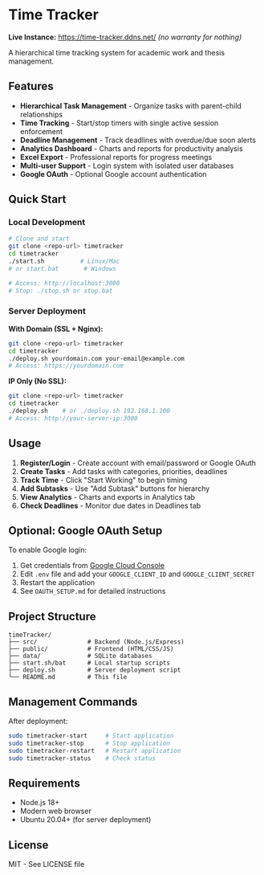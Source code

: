# Time Tracker

**Live Instance:** https://time-tracker.ddns.net/ *(no warranty for nothing)*

A hierarchical time tracking system for academic work and thesis management.

## Features

- **Hierarchical Task Management** - Organize tasks with parent-child relationships
- **Time Tracking** - Start/stop timers with single active session enforcement
- **Deadline Management** - Track deadlines with overdue/due soon alerts
- **Analytics Dashboard** - Charts and reports for productivity analysis
- **Excel Export** - Professional reports for progress meetings
- **Multi-user Support** - Login system with isolated user databases
- **Google OAuth** - Optional Google account authentication

## Quick Start

### Local Development
```bash
# Clone and start
git clone <repo-url> timetracker
cd timetracker
./start.sh          # Linux/Mac
# or start.bat       # Windows

# Access: http://localhost:3000
# Stop: ./stop.sh or stop.bat
```

### Server Deployment

**With Domain (SSL + Nginx):**
```bash
git clone <repo-url> timetracker
cd timetracker
./deploy.sh yourdomain.com your-email@example.com
# Access: https://yourdomain.com
```

**IP Only (No SSL):**
```bash
git clone <repo-url> timetracker
cd timetracker
./deploy.sh    # or ./deploy.sh 192.168.1.100
# Access: http://your-server-ip:3000
```

## Usage

1. **Register/Login** - Create account with email/password or Google OAuth
2. **Create Tasks** - Add tasks with categories, priorities, deadlines  
3. **Track Time** - Click "Start Working" to begin timing
4. **Add Subtasks** - Use "Add Subtask" buttons for hierarchy
5. **View Analytics** - Charts and exports in Analytics tab
6. **Check Deadlines** - Monitor due dates in Deadlines tab

## Optional: Google OAuth Setup

To enable Google login:
1. Get credentials from [Google Cloud Console](https://console.cloud.google.com/)
2. Edit `.env` file and add your `GOOGLE_CLIENT_ID` and `GOOGLE_CLIENT_SECRET`
3. Restart the application
4. See `OAUTH_SETUP.md` for detailed instructions

## Project Structure

```
timeTracker/
├── src/              # Backend (Node.js/Express)
├── public/           # Frontend (HTML/CSS/JS)
├── data/             # SQLite databases
├── start.sh/bat      # Local startup scripts
├── deploy.sh         # Server deployment script
└── README.md         # This file
```

## Management Commands

After deployment:
```bash
sudo timetracker-start     # Start application
sudo timetracker-stop      # Stop application
sudo timetracker-restart   # Restart application
sudo timetracker-status    # Check status
```

## Requirements

- Node.js 18+
- Modern web browser
- Ubuntu 20.04+ (for server deployment)

## License

MIT - See LICENSE file